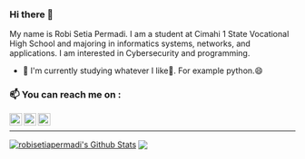 ### Hi there 👋
My name is Robi Setia Permadi. I am a student at Cimahi 1 State Vocational High School and majoring in informatics systems, networks, and applications. I am interested in Cybersecurity and programming.

- 🌱 I'm currently studying whatever I like🤔. For example python.😄

### 📫 You can reach me on :
[<img align="left" alt="robisetiapermadi | Twitter" width="22px" src="https://cdn.jsdelivr.net/npm/simple-icons@v3/icons/twitter.svg" />][twitter]
[<img align="left" alt="robisetiap | Instagram" width="22px" src="https://cdn.jsdelivr.net/npm/simple-icons@v3/icons/instagram.svg" />][instagram]
[<img align="left" alt="setiapermadir | Gmail" width="22px" src="https://cdn.jsdelivr.net/npm/simple-icons@v3/icons/gmail.svg" />][gmail]

<br />

---

<a href="https://github.com/robisetiapermadi">
<img align="center" alt="robisetiapermadi's Github Stats" src="https://github-readme-stats.codestackr.vercel.app/api?username=robisetiapermadi&show_icons=true&hide_border=true&count_private=true&include_all_commits=true&theme=radical&hide=contribs,prs" /></a>
<a href="https://github.com/robisetiapermadi">
  <img align="center" src="https://github-readme-stats.anuraghazra1.vercel.app/api/top-langs/?username=robisetiapermadi&layout=compact&theme=radical" />
</a>



<!--Here are some ideas to get you started:
- 🔭 I’m currently working on ...
- 🌱 I’m currently learning ...
- 👯 I’m looking to collaborate on ...
- 🤔 I’m looking for help with ...
- 💬 Ask me about ...
- 😄 Pronouns: ...
- ⚡ Fun fact: ...
-->
[website]: https://canaya
[twitter]: https://twitter.com/layunggg
[instagram]: https://www.instagram.com/robisetiap
[gmail]: mailto:setiapermadir@gmail.com
